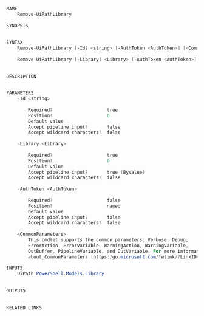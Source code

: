 ﻿```PowerShell

NAME
    Remove-UiPathLibrary
    
SYNOPSIS
    
    
SYNTAX
    Remove-UiPathLibrary [-Id] <string> [-AuthToken <AuthToken>] [<CommonParameters>]
    
    Remove-UiPathLibrary [-Library] <Library> [-AuthToken <AuthToken>] [<CommonParameters>]
    
    
DESCRIPTION
    

PARAMETERS
    -Id <string>
        
        Required?                    true
        Position?                    0
        Default value                
        Accept pipeline input?       false
        Accept wildcard characters?  false
        
    -Library <Library>
        
        Required?                    true
        Position?                    0
        Default value                
        Accept pipeline input?       true (ByValue)
        Accept wildcard characters?  false
        
    -AuthToken <AuthToken>
        
        Required?                    false
        Position?                    named
        Default value                
        Accept pipeline input?       false
        Accept wildcard characters?  false
        
    <CommonParameters>
        This cmdlet supports the common parameters: Verbose, Debug,
        ErrorAction, ErrorVariable, WarningAction, WarningVariable,
        OutBuffer, PipelineVariable, and OutVariable. For more information, see 
        about_CommonParameters (https:/go.microsoft.com/fwlink/?LinkID=113216). 
    
INPUTS
    UiPath.PowerShell.Models.Library
    
    
OUTPUTS
    
    
RELATED LINKS



```
